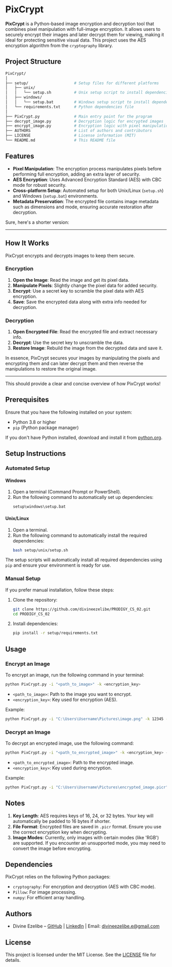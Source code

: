 # PixCrypt

**PixCrypt** is a Python-based image encryption and decryption tool that combines pixel manipulation with full-image encryption. It allows users to securely encrypt their images and later decrypt them for viewing, making it ideal for protecting sensitive visual data. This project uses the AES encryption algorithm from the `cryptography` library.

## Project Structure

```bash
PixCrypt/
│
├── setup/                    # Setup files for different platforms
│   ├── unix/
│   │   └── setup.sh          # Unix setup script to install dependencies
│   ├── windows/
│   │   └── setup.bat         # Windows setup script to install dependencies
│   └── requirements.txt      # Python dependencies file
│
├── PixCrypt.py               # Main entry point for the program
├── decrypt_image.py          # Decryption logic for encrypted images
├── encrypt_image.py          # Encryption logic with pixel manipulation
├── AUTHORS                   # List of authors and contributors
├── LICENSE                   # License information (MIT)
└── README.md                 # This README file
```

## Features

- **Pixel Manipulation**: The encryption process manipulates pixels before performing full encryption, adding an extra layer of security.
- **AES Encryption**: Uses Advanced Encryption Standard (AES) with CBC mode for robust security.
- **Cross-platform Setup**: Automated setup for both Unix/Linux (`setup.sh`) and Windows (`setup.bat`) environments.
- **Metadata Preservation**: The encrypted file contains image metadata such as dimensions and mode, ensuring accurate restoration after decryption.

Sure, here's a shorter version:

---

## How It Works

PixCrypt encrypts and decrypts images to keep them secure.

### Encryption

1. **Open the Image**: Read the image and get its pixel data.
2. **Manipulate Pixels**: Slightly change the pixel data for added security.
3. **Encrypt**: Use a secret key to scramble the pixel data with AES encryption.
4. **Save**: Save the encrypted data along with extra info needed for decryption.

### Decryption

1. **Open Encrypted File**: Read the encrypted file and extract necessary info.
2. **Decrypt**: Use the secret key to unscramble the data.
3. **Restore Image**: Rebuild the image from the decrypted data and save it.

In essence, PixCrypt secures your images by manipulating the pixels and  encrypting them and can later decrypt them and then reverse the manipulations to restore the original image.

---

This should provide a clear and concise overview of how PixCrypt works!

## Prerequisites

Ensure that you have the following installed on your system:

- Python 3.8 or higher
- `pip` (Python package manager)

If you don't have Python installed, download and install it from [python.org](https://www.python.org/downloads/).

## Setup Instructions

### Automated Setup

#### Windows

1. Open a terminal (Command Prompt or PowerShell).
2. Run the following command to automatically set up dependencies:
   ```bash
   setup\windows\setup.bat
   ```

#### Unix/Linux

1. Open a terminal.
2. Run the following command to automatically install the required dependencies:
   ```bash
   bash setup/unix/setup.sh
   ```

The setup scripts will automatically install all required dependencies using `pip` and ensure your environment is ready for use.

### Manual Setup

If you prefer manual installation, follow these steps:

1. Clone the repository:
   ```bash
   git clone https://github.com/divineezelibe/PRODIGY_CS_02.git
   cd PRODIGY_CS_02
   ```

2. Install dependencies:
   ```bash
   pip install -r setup/requirements.txt
   ```

## Usage

### Encrypt an Image

To encrypt an image, run the following command in your terminal:

```bash
python PixCrypt.py -i "<path_to_image>" -k <encryption_key>
```

- `<path_to_image>`: Path to the image you want to encrypt.
- `<encryption_key>`: Key used for encryption (AES).

Example:

```bash
python PixCrypt.py -i "C:\Users\Username\Pictures\image.png" -k 12345 --encrypt
```

### Decrypt an Image

To decrypt an encrypted image, use the following command:

```bash
python PixCrypt.py -i "<path_to_encrypted_image>" -k <encryption_key> --decrypt
```

- `<path_to_encrypted_image>`: Path to the encrypted image.
- `<encryption_key>`: Key used during encryption.

Example:

```bash
python PixCrypt.py -i "C:\Users\Username\Pictures\encrypted_image.picr" -k 12345 --decrypt
```

## Notes

1. **Key Length**: AES requires keys of 16, 24, or 32 bytes. Your key will automatically be padded to 16 bytes if shorter.
2. **File Format**: Encrypted files are saved in `.picr` format. Ensure you use the correct encryption key when decrypting.
3. **Image Modes**: Currently, only images with certain modes (like 'RGB') are supported. If you encounter an unsupported mode, you may need to convert the image before encrypting.

## Dependencies

PixCrypt relies on the following Python packages:

- `cryptography`: For encryption and decryption (AES with CBC mode).
- `Pillow`: For image processing.
- `numpy`: For efficient array handling.

## Authors

- Divine Ezelibe – [GitHub](https://github.com/divineezelibe) | [LinkedIn](https://linkedin.com/in/divine-ezelibe) | Email: divineezelibe.e@gmail.com

## License

This project is licensed under the MIT License. See the [LICENSE](LICENSE) file for details.

